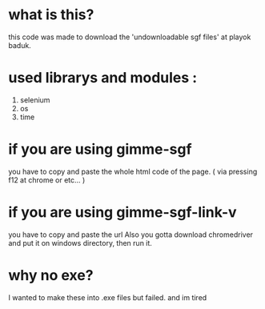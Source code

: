 # what is this?
this code was made to download the 'undownloadable sgf files' at playok baduk.

# used librarys and modules :

1. selenium 
2. os
3. time

# if you are using gimme-sgf 
you have to copy and paste the whole html code of the page. ( via pressing f12 at chrome or etc... )

# if you are using gimme-sgf-link-v
you have to copy and paste the url
Also you gotta download chromedriver and put it on windows directory, then run it.

# why no exe?
I wanted to make these into .exe files but failed. and im tired 



